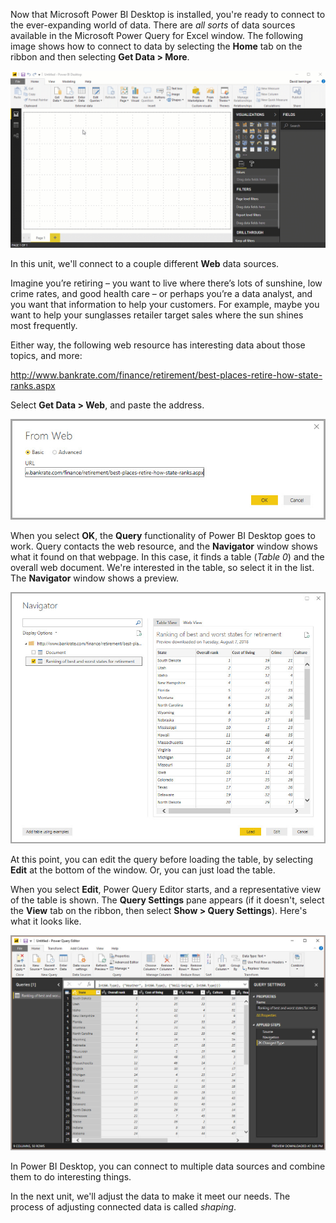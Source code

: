Now that Microsoft Power BI Desktop is installed, you're ready to connect to the ever-expanding world of data. There are *all sorts* of data sources available in the Microsoft Power Query for Excel window. The following image shows how to connect to data by selecting the **Home** tab on the ribbon and then selecting **Get Data \> More**.

![Get data](../media/TC-DesktopIntro.gif)

In this unit, we'll connect to a couple different **Web** data sources.

Imagine you’re retiring – you want to live where there’s lots of sunshine, low crime rates, and good health care – or perhaps you’re a data analyst, and you want that information to help your customers. For example, maybe you want to help your sunglasses retailer target sales where the sun shines most frequently.

Either way, the following web resource has interesting data about those topics, and more:

<http://www.bankrate.com/finance/retirement/best-places-retire-how-state-ranks.aspx>

Select **Get Data \> Web**, and paste the address.

![Connect to web data](../media/pbid-getdata_01.jpg)

When you select **OK**, the **Query** functionality of Power BI Desktop goes to work. Query contacts the web resource, and the **Navigator** window shows what it found on that webpage. In this case, it finds a table (*Table 0*) and the overall web document. We're interested in the table, so select it in the list. The **Navigator** window shows a preview.

![The Navigator window](../media/pbid-getdata_02.jpg)

At this point, you can edit the query before loading the table, by selecting **Edit** at the bottom of the window. Or, you can just load the table.

When you select **Edit**, Power Query Editor starts, and a representative view of the table is shown. The **Query Settings** pane appears (if it doesn't, select the **View** tab on the ribbon, then select **Show \> Query Settings**). Here's what it looks like.

![Power Query Editor window](../media/pbid-getdata_03.jpg)

In Power BI Desktop, you can connect to multiple data sources and combine them to do interesting things. 

In the next unit, we'll adjust the data to make it meet our needs. The process of adjusting connected data is called *shaping*.